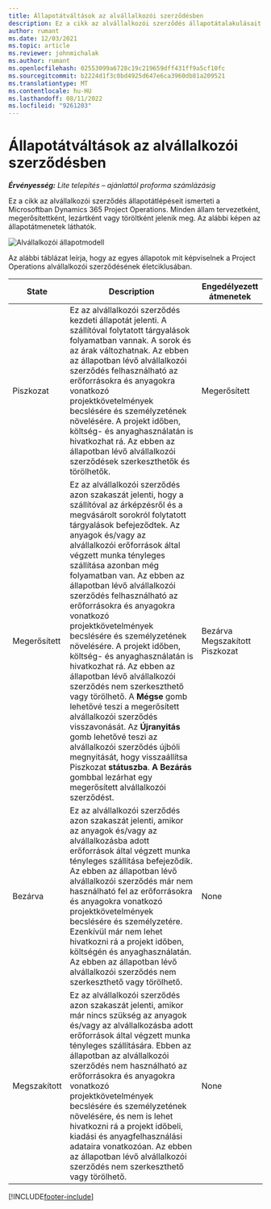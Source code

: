```yaml
---
title: Állapotátváltások az alvállalkozói szerződésben
description: Ez a cikk az alvállalkozói szerződés állapotátalakulásait ismerteti a Microsoftban Dynamics 365 Project Operations az alvállalkozói szerződés létrehozásakor, végrehajtásakor és lezárásakor.
author: rumant
ms.date: 12/03/2021
ms.topic: article
ms.reviewer: johnmichalak
ms.author: rumant
ms.openlocfilehash: 02553099a6728c19c219659dff431ff9a5cf10fc
ms.sourcegitcommit: b2224d1f3c0bd4925d647e6ca3960db81a209521
ms.translationtype: MT
ms.contentlocale: hu-HU
ms.lasthandoff: 08/11/2022
ms.locfileid: "9261203"
---
```

# <a name="state-transitions-on-a-subcontract"></a>Állapotátváltások az alvállalkozói szerződésben 

_**Érvényesség:** Lite telepítés – ajánlattól proforma számlázásig_

Ez a cikk az alvállalkozói szerződés állapotátlépéseit ismerteti a Microsoftban Dynamics 365 Project Operations. Minden állam tervezetként, megerősítettként, lezártként vagy töröltként jelenik meg. Az alábbi képen az állapotátmenetek láthatók.

![Alvállalkozói állapotmodell](../media/SubconStates.png)  

Az alábbi táblázat leírja, hogy az egyes állapotok mit képviselnek a Project Operations alvállalkozói szerződésének életciklusában.

| State | Description | Engedélyezett átmenetek |
| --- | --- | --- |
| Piszkozat | Ez az alvállalkozói szerződés kezdeti állapotát jelenti. A szállítóval folytatott tárgyalások folyamatban vannak. A sorok és az árak változhatnak. Az ebben az állapotban lévő alvállalkozói szerződés felhasználható az erőforrásokra és anyagokra vonatkozó projektkövetelmények becslésére és személyzetének növelésére. A projekt időben, költség- és anyaghasználatán is hivatkozhat rá. Az ebben az állapotban lévő alvállalkozói szerződések szerkeszthetők és törölhetők. | Megerősített |
| Megerősített | Ez az alvállalkozói szerződés azon szakaszát jelenti, hogy a szállítóval az árképzésről és a megvásárolt sorokról folytatott tárgyalások befejeződtek. Az anyagok és/vagy az alvállalkozói erőforrások által végzett munka tényleges szállítása azonban még folyamatban van. Az ebben az állapotban lévő alvállalkozói szerződés felhasználható az erőforrásokra és anyagokra vonatkozó projektkövetelmények becslésére és személyzetének növelésére. A projekt időben, költség- és anyaghasználatán is hivatkozhat rá. Az ebben az állapotban lévő alvállalkozói szerződés nem szerkeszthető vagy törölhető. A **Mégse** gomb lehetővé teszi a megerősített alvállalkozói szerződés visszavonását. Az **Újranyitás** gomb lehetővé teszi az alvállalkozói szerződés újbóli megnyitását, hogy visszaállítsa Piszkozat **státuszba**. **A Bezárás** gombbal lezárhat egy megerősített alvállalkozói szerződést. | Bezárva <br> Megszakított <br> Piszkozat |
| Bezárva | Ez az alvállalkozói szerződés azon szakaszát jelenti, amikor az anyagok és/vagy az alvállalkozásba adott erőforrások által végzett munka tényleges szállítása befejeződik. Az ebben az állapotban lévő alvállalkozói szerződés már nem használható fel az erőforrásokra és anyagokra vonatkozó projektkövetelmények becslésére és személyzetére. Ezenkívül már nem lehet hivatkozni rá a projekt időben, költségén és anyaghasználatán. Az ebben az állapotban lévő alvállalkozói szerződés nem szerkeszthető vagy törölhető. | None |
| Megszakított | Ez az alvállalkozói szerződés azon szakaszát jelenti, amikor már nincs szükség az anyagok és/vagy az alvállalkozásba adott erőforrások által végzett munka tényleges szállítására. Ebben az állapotban az alvállalkozói szerződés nem használható az erőforrásokra és anyagokra vonatkozó projektkövetelmények becslésére és személyzetének növelésére, és nem is lehet hivatkozni rá a projekt időbeli, kiadási és anyagfelhasználási adataira vonatkozóan. Az ebben az állapotban lévő alvállalkozói szerződés nem szerkeszthető vagy törölhető. | None |


[!INCLUDE[footer-include](../../includes/footer-banner.md)]
